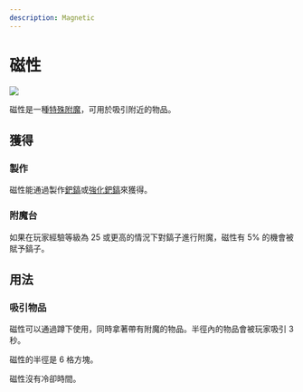 ```yaml
---
description: Magnetic
---
```


# 磁性



![](https://camo.githubusercontent.com/f46f84a8e513af58c496b88dca8252b1602d06c4378a0e9b472b21a65a019aaa/68747470733a2f2f692e696d6775722e636f6d2f6f63485a7146582e676966)

磁性是一種[特殊附魔](../space/enchantments.md)，可用於吸引附近的物品。

## 獲得

### 製作

磁性能通過製作[鈀鎬](../item/Palladium-Pickaxe.md)或[強化鈀鎬](../item/Reinforced-Palladium-Pickaxe.md)來獲得。

### 附魔台

如果在玩家經驗等級為 25 或更高的情況下對鎬子進行附魔，磁性有 5% 的機會被賦予鎬子。

## 用法

### 吸引物品

磁性可以通過蹲下使用，同時拿著帶有附魔的物品。半徑內的物品會被玩家吸引 3 秒。

磁性的半徑是 6 格方塊。

磁性沒有冷卻時間。
